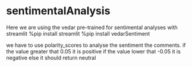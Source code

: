 # sentimentalAnalysis

Here we are using the vedar pre-trained for sentimental analyses with streamlit
%pip install streamlit
%pip install vedarSentiment

we have to use polarity_scores to analyse the sentiment  the comments.
if the value greater that 0.05 it is positive
if the value lower that -0.05 it is negative
else it should return neutral




